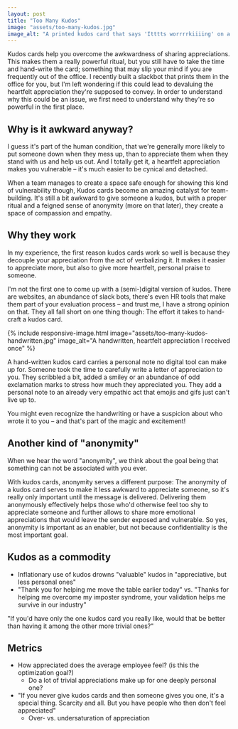 ```yaml
---
layout: post
title: "Too Many Kudos"
image: "assets/too-many-kudos.jpg"
image_alt: "A printed kudos card that says 'Itttts worrrrkiiiing' on a table"
---
```

Kudos cards help you overcome the awkwardness of sharing appreciations. This makes them a really powerful ritual, but you still have to take the time and hand-write the card; something that may slip your mind if you are frequently out of the office.
I recently built a slackbot that prints them in the office for you, but I'm left wondering if this could lead to devaluing the heartfelt appreciation they're supposed to convey.
In order to understand why this could be an issue, we first need to understand why they're so powerful in the first place.

## Why is it awkward anyway?

I guess it's part of the human condition, that we're generally more likely to put someone down when they mess up, than to appreciate them when they stand with us and help us out. And I totally get it, a heartfelt appreciation makes you vulnerable – it's much easier to be cynical and detached.

When a team manages to create a space safe enough for showing this kind of vulnerability though, Kudos cards become an amazing catalyst for team-building. It's still a bit awkward to give someone a kudos, but with a proper ritual and a feigned sense of anonymity (more on that later), they create a space of compassion and empathy.

## Why they work

In my experience, the first reason kudos cards work so well is because they decouple your appreciation from the act of verbalizing it. It makes it easier to appreciate more, but also to give more heartfelt, personal praise to someone.

I'm not the first one to come up with a (semi-)digital version of kudos. There are websites, an abundance of slack bots, there's even HR tools that make them part of your evaluation process – and trust me, I have a strong opinion on that. They all fall short on one thing though: The effort it takes to hand-craft a kudos card.

{% include responsive-image.html image="assets/too-many-kudos-handwritten.jpg" image_alt="A handwritten, heartfelt appreciation I received once" %}

A hand-written kudos card carries a personal note no digital tool can make up for. Someone took the time to carefully write a letter of appreciation to you. They scribbled a bit, added a smiley or an abundance of odd exclamation marks to stress how much they appreciated you. They add a personal note to an already very empathic act that emojis and gifs just can't live up to.

You might even recognize the handwriting or have a suspicion about who wrote it to you – and that's part of the magic and excitement!

## Another kind of "anonymity"

When we hear the word "anonymity", we think about the goal being that something can not be associated with you ever.

With kudos cards, anonymity serves a different purpose: The anonymity of a kudos card serves to make it less awkward to appreciate someone, so it's really only important until the message is delivered. Delivering them anonymously effectively helps those who'd otherwise feel too shy to appreciate someone and further allows to share more emotional appreciations that would leave the sender exposed and vulnerable. So yes, anonymity is important as an enabler, but not because confidentiality is the most important goal.

## Kudos as a commodity

- Inflationary use of kudos drowns "valuable" kudos in "appreciative, but less personal ones"
- "Thank you for helping me move the table earlier today" vs. "Thanks for helping me overcome my imposter syndrome, your validation helps me survive in our industry"

"If you'd have only the one kudos card you really like, would that be better than having it among the other more trivial ones?"

## Metrics

- How appreciated does the average employee feel? (is this the optimization goal?)
  - Do a lot of trivial appreciations make up for one deeply personal one?
- "If you never give kudos cards and then someone gives you one, it's a special thing. Scarcity and all. But you have people who then don't feel appreciated"
  - Over- vs. undersaturation of appreciation
